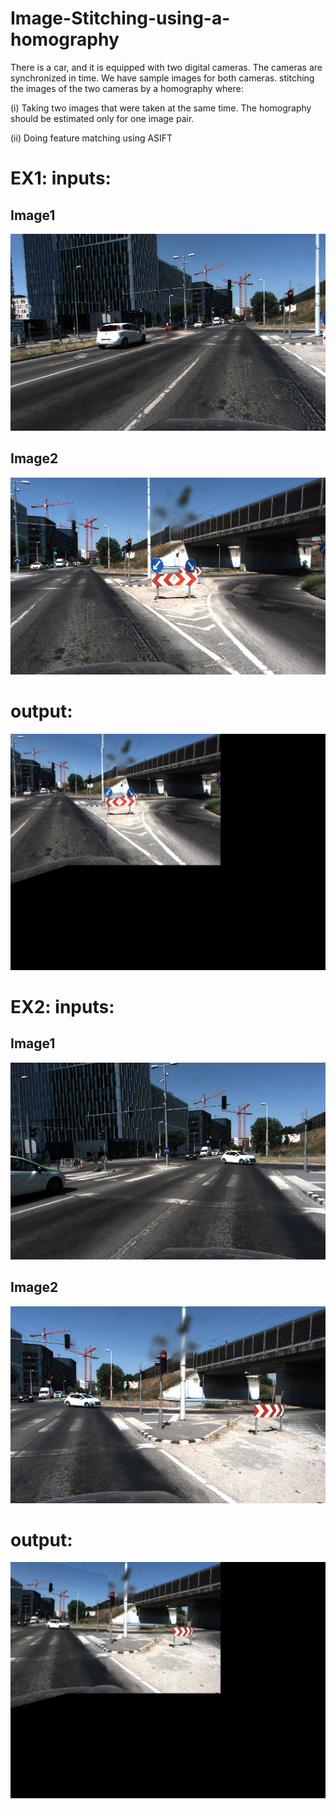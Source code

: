 # Image-Stitching-using-a-homography
There is a car, and it is equipped with two digital cameras. The cameras are synchronized in time. We have sample images for both cameras.  stitching the images of the two cameras by a homography where: 

 (i) Taking two images that were taken at the same time. The homography should be estimated only for one image pair. 

 (ii) Doing feature matching using ASIFT 


# EX1: inputs:
## Image1 
![Project Logo](https://github.com/AhmadEsmail/Image-Stitching-using-a-homography/blob/main/m2.jpg)

## Image2
![Project Logo](https://github.com/AhmadEsmail/Image-Stitching-using-a-homography/blob/main/s2.jpg)

# output:
![Project Logo](https://github.com/AhmadEsmail/Image-Stitching-using-a-homography/blob/main/out2_14.3.jpg)


# EX2: inputs:
## Image1 
![Project Logo](https://github.com/AhmadEsmail/Image-Stitching-using-a-homography/blob/main/m8.jpg)

## Image2
![Project Logo](https://github.com/AhmadEsmail/Image-Stitching-using-a-homography/blob/main/s8.jpg)

# output:
![Project Logo](https://github.com/AhmadEsmail/Image-Stitching-using-a-homography/blob/main/out8_14.jpg)


